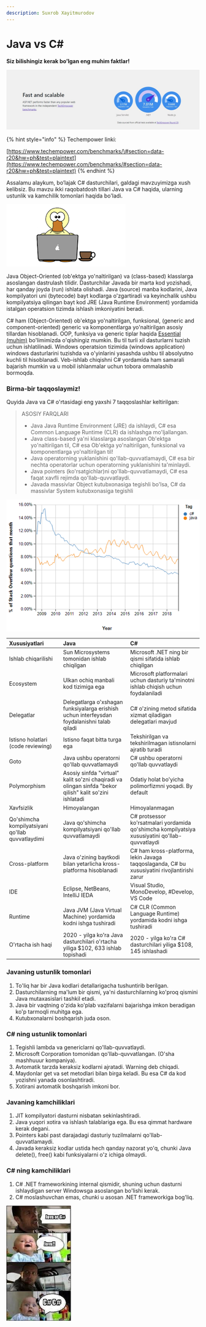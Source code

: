 ```yaml
---
description: Suxrob Xayitmurodov
---
```


# Java vs C\#

**Siz bilishingiz kerak bo’lgan eng muhim faktlar!**   


![techempower.com orqali solishtirilgan](../../../.gitbook/assets/image%20%2813%29.png)

{% hint style="info" %}
Techempower linki:

[https://www.techempower.com/benchmarks/\#section=data-r20&hw=ph&test=plaintext](https://www.techempower.com/benchmarks/#section=data-r20&hw=ph&test=plaintext)
{% endhint %}

  
Assalamu alaykum, bo’lajak C\# dasturchilari, galdagi mavzuyimizga xush kelibsiz. Bu mavzu ikki raqobatdosh tillari Java va C\# haqida, ularning ustunlik va kamchilik tomonlari haqida bo'ladi.

![](../../../.gitbook/assets/javavc-.png)

Java Object-Oriented \(ob'ektga yo'naltirilgan\) va \(class-based\) klasslarga asoslangan dastrulash tilidir. Dasturchilar Javada bir marta kod yozishadi, har qanday joyda \(run\) ishlata olishadi. Java \(source\) manba kodlarini, Java kompilyatori uni \(bytecode\) bayt kodlarga o'zgartiradi va keyinchalik ushbu kompilyatsiya qilingan bayt kod JRE \(Java Runtime Environment\) yordamida istalgan operatsion tizimda ishlash imkoniyatini beradi.

C\# ham \(Object-Oriented\) ob'ektga yo'naltirilgan, funksional, \(generic and component-oriented\)  generic va komponentlarga yo'naltirilgan asosiy tillardan hisoblanadi. OOP, funksiya va generic tiplar haqida [Essential \(muhim\)](https://dot-net.uz/basic/essential) bo'limimizda o'qishingiz mumkin. Bu til turli xil dasturlarni tuzish uchun ishlatilinadi. Windows operatsion tizimida \(windows application\) windows dasturlarini tuzishda va o'yinlarini yasashda ushbu til absolyutno kuchli til hisoblanadi. Veb-ishlab chiqishni C\# yordamida ham samarali bajarish mumkin va u mobil ishlanmalar uchun tobora ommalashib bormoqda.

### Birma-bir taqqoslaymiz!

Quyida Java va C\# o'rtasidagi eng yaxshi 7 taqqoslashlar keltirilgan:

> ASOSIY FARQLARI
>
> * Java Java Runtime Environment \(JRE\) da ishlaydi, C\# esa Common Language Runtime \(CLR\) da ishlashga mo'ljallangan.
> * Java class-based ya'ni klasslarga asoslangan Ob'ektga yo'naltirilgan til, C\# esa Ob'ektga yo'naltirilgan, funksional va komponentlarga yo'naltirilgan til!
> * Java operatorning yuklanishini qo'llab-quvvatlamaydi, C\# esa bir nechta operatorlar uchun operatorning yuklanishini ta'minlaydi.
> * Java pointers \(ko'rsatgichlar\)ni qo'llab-quvvatlamaydi, C\# esa faqat xavfli rejimda qo'llab-quvvatlaydi.
> * Javada massivlar Object kutubxonasiga tegishli bo'lsa, C\# da massivlar System kutubxonasiga tegishli

![stackoverflowda Java va C\# savollarining berilishi statistikasi](../../../.gitbook/assets/java.png)

| Xususiyatlari | Java | C\# |
| :--- | :--- | :--- |
| Ishlab chiqarilishi | Sun Microsystems tomonidan ishlab chiqilgan | Microsoft .NET ning bir qismi sifatida ishlab chiqilgan |
| Ecosystem | Ulkan ochiq manbali kod tizimiga ega | Microsoft platformalari uchun dasturiy ta'minotni ishlab chiqish uchun foydalaniladi |
| Delegatlar | Delegatlarga o'xshagan funksiyalarga erishish uchun interfeysdan foydalanishni talab qiladi | C\# o'zining metod sifatida xizmat qiladigan delegatlari mavjud |
| Istisno holatlari \(code reviewing\) | Istisno faqat bitta turga ega | Tekshirilgan va tekshirilmagan istisnolarni ajratib turadi |
| Goto  | Java ushbu operatorni qo'llab quvvatlamaydi | C\# ushbu operatorni qo'llab quvvatlaydi |
| Polymorphism | Asosiy sinfda "virtual" kalit so'zni chaqiradi va olingan sinfda "bekor qilish" kalit so'zini ishlatadi | Odatiy holat bo'yicha polimorfizmni yoqadi. By default |
| Xavfsizlik | Himoyalangan | Himoyalanmagan |
| Qo'shimcha kompilyatsiyani qo'llab quvvatlaydimi | Java qo'shimcha kompilyatsiyani qo'llab quvvatlamaydi | C\# protsessor ko'rsatmalari yordamida qo'shimcha kompilyatsiya xususiyatini qo'llab-quvvatlaydi |
| Cross-platform | Java o'zining baytkodi bilan yetarlicha kross-platforma hisoblanadi | C\# ham kross-platforma, lekin Javaga taqqoslaganda, C\# bu xususiyatini rivojlantirishi zarur |
| IDE | Eclipse, NetBeans, IntelliJ IEDA | Visual Studio, MonoDevelop, \#Develop, VS Code |
| Runtime | Java JVM \(Java Virtual Machine\) yordamida kodni ishga tushiradi | C\# CLR \(Common Language Runtime\) yordamida kodni ishga tushiradi |
| O'rtacha ish haqi | 2020 - yilga ko'ra Java dasturchilari o'rtacha yiliga $102, 633 ishlab topishadi | 2020 - yilga ko'ra C\# dasturchilari yiliga $108, 145 ishlashadi |

### Javaning ustunlik tomonlari

1. To'liq har bir Java kodlari detallarigacha tushuntirib berilgan.
2. Dasturchilarning ma'lum bir qismi, ya'ni dasturchilarning ko'proq qismini Java mutaxasislari tashkil etadi.
3. Java bir vaqtning o'zida ko'plab vazifalarni bajarishga imkon beradigan ko'p tarmoqli muhitga ega.
4. Kutubxonalarni boshqarish juda oson.

### C\# ning ustunlik tomonlari

1. Tegishli lambda va genericlarni qo'llab-quvvatlaydi.
2. Microsoft Corporation tomonidan qo'llab-quvvatlangan. \(O'sha mashhuuur kompaniya\).
3. Avtomatik tarzda keraksiz kodlarni ajratadi. Warning deb chiqadi.
4. Maydonlar get va set metodlari bilan birga keladi. Bu esa C\# da kod yozishni yanada osonlashtiradi.
5. Xotirani avtomatik boshqarish imkoni bor.

### Javaning kamchiliklari

1. JIT kompilyatori dasturni nisbatan sekinlashtiradi.
2. Java yuqori xotira va ishlash talablariga ega. Bu esa qimmat hardware kerak degani.
3. Pointers kabi past darajadagi dasturiy tuzilmalarni qo'llab-quvvatlamaydi.
4. Javada keraksiz kodlar ustida hech qanday nazorat yo'q, chunki Java delete\(\), free\(\) kabi funksiyalarni o'z ichiga olmaydi.

### C\# ning kamchiliklari

1. C\# .NET frameworkining internal qismidir, shuning uchun dasturni ishlaydigan server Windowsga asoslangan bo'lishi kerak.
2. C\# moslashuvchan emas, chunki u asosan .NET frameworkiga bog'liq.

![Bolakayni qarang...:\)\)\)](../../../.gitbook/assets/javavsc-3.jpg)

